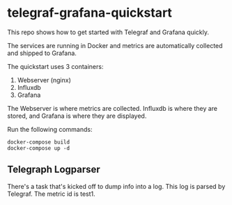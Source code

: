 # telegraf-grafana-quickstart

This repo shows how to get started with Telegraf and Grafana quickly.

The services are running in Docker and metrics are automatically collected and shipped to Grafana.

The quickstart uses 3 containers:

1. Webserver (nginx)
2. Influxdb
3. Grafana

The Webserver is where metrics are collected. Influxdb is where they are stored, and Grafana is where they are displayed.

Run the following commands:

```
docker-compose build
docker-compose up -d
```

## Telegraph Logparser

There's a task that's kicked off to dump info into a log. This log is parsed by Telegraf. The metric id is test1.
